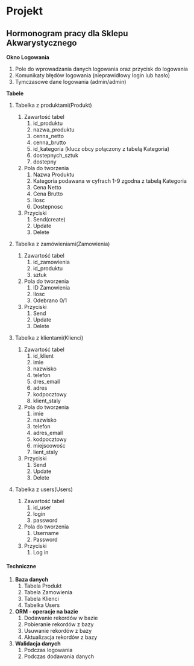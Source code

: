 # Projekt

## **Hormonogram pracy dla Sklepu Akwarystycznego**

**Okno Logowania**
   1. Pole do wprowadzania danych logowania oraz przycisk do logowania
   2. Komunikaty błędów logowania (nieprawidłowy login lub hasło)
   3. Tymczasowe dane logowania (admin/admin)

**Tabele**
  1. Tabelka z produktami(Produkt)
      1. Zawartość tabel
          1. id_produktu
          2. nazwa_produktu
          3. cenna_netto
          4. cenna_brutto
          5. id_kategoria (klucz obcy połączony z tabelą Kategoria)
          6. dostepnych_sztuk
          7. dostepny
      2. Pola do tworzenia
          1. Nazwa Produktu
          2. Kategoria podawana w cyfrach 1-9 zgodna z tabelą Kategoria
          3. Cena Netto
          4. Cena Brutto
          5. Ilosc
          6. Dostepnosc
      3. Przyciski
          1. Send(create)
          2. Update
          3. Delete       

  2. Tabelka z zamówieniami(Zamowienia)
      1. Zawartość tabel
          1. id_zamowienia
          2. id_produktu
          3. sztuk
      2. Pola do tworzenia
          1. ID Zamowienia
          2. Ilosc
          3. Odebrano 0/1
      3. Przyciski
          1. Send
          2. Update
          3. Delete 

  3. Tabelka z klientami(Klienci)
      1. Zawartość tabel
          1. id_klient
          2. imie
          3. nazwisko
          4. telefon
          5. dres_email
          6. adres
          7. kodpocztowy
          8. klient_staly
      2. Pola do tworzenia
          1. imie
          2. nazwisko
          3. telefon   
          4. adres_email
          5. kodpocztowy
          6. miejscowośc
          7. lient_staly
      3. Przyciski
          1. Send
          2. Update
          3. Delete 

  4. Tabelka z users(Users)
      1. Zawartość tabel
          1. id_user
          2. login
          3. password
      2. Pola do tworzenia
          1. Username
          2. Password
      3. Przyciski
          1. Log in

#### Techniczne

1. **Baza danych**
    1. Tabela Produkt
    2. Tabela Zamowienia
    3. Tabela Klienci
    4. Tabelka Users
2. **ORM - operacje na bazie**
    1. Dodawanie rekordów w bazie
    2. Pobieranie rekordów z bazy
    3. Usuwanie rekordów z bazy
    4. Aktualizacja rekordów z bazy
3. **Walidacja danych**
    1. Podczas logowania
    2. Podczas dodawania danych

